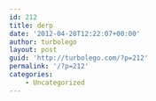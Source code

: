 ```yaml
---
id: 212
title: derp
date: '2012-04-20T12:22:07+00:00'
author: turbolego
layout: post
guid: 'http://turbolego.com/?p=212'
permalink: '/?p=212'
categories:
    - Uncategorized
---
```


